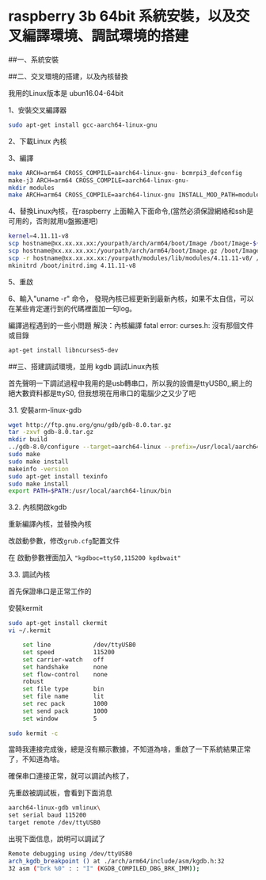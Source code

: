 # raspberry 3b 64bit 系統安裝，以及交叉編譯環境、調試環境的搭建


##一、系統安裝


##二、交叉環境的搭建，以及內核替換

我用的Linux版本是 ubun16.04-64bit

1、安裝交叉編譯器

```sh
sudo apt-get install gcc-aarch64-linux-gnu
```

2、下載Linux 內核

3、編譯

```sh
make ARCH=arm64 CROSS_COMPILE=aarch64-linux-gnu- bcmrpi3_defconfig
make-j3 ARCH=arm64 CROSS_COMPILE=aarch64-linux-gnu-
mkdir modules
make ARCH=arm64 CROSS_COMPILE=aarch64-linux-gnu INSTALL_MOD_PATH=modules modules_install
```

4、替換Linux內核，在raspberry 上面輸入下面命令,(當然必須保證網絡和ssh是可用的，否則就用u盤搬運吧)

```sh
kernel=4.11.11-v8
scp hostname@xx.xx.xx.xx:/yourpath/arch/arm64/boot/Image /boot/Image-${kernel}
scp hostname@xx.xx.xx.xx:/yourpath/arch/arm64/boot/Image.gz /boot/Image-${kernel}.gz
scp -r hostname@xx.xx.xx.xx:/yourpath/modules/lib/modules/4.11.11-v8/ /lib/modules
mkinitrd /boot/initrd.img 4.11.11-v8
```

5、重啟

6、輸入"uname -r" 命令， 發現內核已經更新到最新內核，如果不太自信，可以在某些肯定運行到的代碼裡面加一句log。


編譯過程遇到的一些小問題
解決：內核編譯 fatal error: curses.h: 沒有那個文件或目錄
```sh
apt-get install libncurses5-dev
```
##三、搭建調試環境，並用 kgdb 調試Linux內核

首先聲明一下調試過程中我用的是usb轉串口，所以我的設備是ttyUSB0,,網上的絕大數資料都是ttyS0, 但我想現在用串口的電腦少之又少了吧

3.1. 安裝arm-linux-gdb

```sh
wget http://ftp.gnu.org/gnu/gdb/gdb-8.0.tar.gz
tar -zxvf gdb-8.0.tar.gz 
mkdir build
../gdb-8.0/configure --target=aarch64-linux --prefix=/usr/local/aarch64-linux
sudo make
sudo make install
makeinfo -version
sudo apt-get install texinfo
sudo make install
export PATH=$PATH:/usr/local/aarch64-linux/bin
```

3.2. 內核開啟kgdb

重新編譯內核，並替換內核

改啟動參數，修改`grub.cfg`配置文件

在 啟動參數裡面加入 `"kgdboc=ttyS0,115200 kgdbwait"`

3.3. 調試內核

首先保證串口是正常工作的

安裝kermit

```sh
sudo apt-get install ckermit
vi ~/.kermit

    set line            /dev/ttyUSB0
    set speed           115200
    set carrier-watch   off
    set handshake       none
    set flow-control    none
    robust
    set file type       bin
    set file name       lit
    set rec pack        1000
    set send pack       1000
    set window          5
    
sudo kermit -c
```

當時我連接完成後，總是沒有顯示數據，不知道為啥，重啟了一下系統結果正常了，不知道為啥。


確保串口連接正常，就可以調試內核了，

先重啟被調試板，會看到下面消息

```sh
aarch64-linux-gdb vmlinux\
set serial baud 115200
target remote /dev/ttyUSB0
```

出現下面信息，說明可以調試了

```sh
Remote debugging using /dev/ttyUSB0
arch_kgdb_breakpoint () at ./arch/arm64/include/asm/kgdb.h:32
32 asm ("brk %0" : : "I" (KGDB_COMPILED_DBG_BRK_IMM));
```